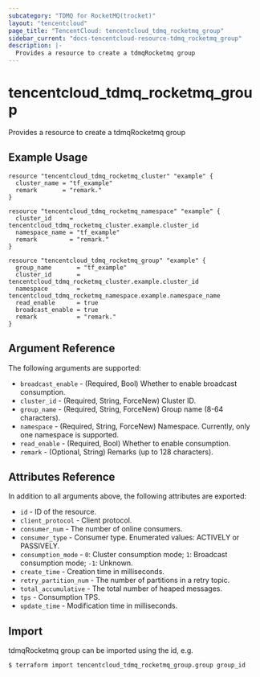 ```yaml
---
subcategory: "TDMQ for RocketMQ(trocket)"
layout: "tencentcloud"
page_title: "TencentCloud: tencentcloud_tdmq_rocketmq_group"
sidebar_current: "docs-tencentcloud-resource-tdmq_rocketmq_group"
description: |-
  Provides a resource to create a tdmqRocketmq group
---
```


# tencentcloud_tdmq_rocketmq_group

Provides a resource to create a tdmqRocketmq group

## Example Usage

```hcl
resource "tencentcloud_tdmq_rocketmq_cluster" "example" {
  cluster_name = "tf_example"
  remark       = "remark."
}

resource "tencentcloud_tdmq_rocketmq_namespace" "example" {
  cluster_id     = tencentcloud_tdmq_rocketmq_cluster.example.cluster_id
  namespace_name = "tf_example"
  remark         = "remark."
}

resource "tencentcloud_tdmq_rocketmq_group" "example" {
  group_name       = "tf_example"
  cluster_id       = tencentcloud_tdmq_rocketmq_cluster.example.cluster_id
  namespace        = tencentcloud_tdmq_rocketmq_namespace.example.namespace_name
  read_enable      = true
  broadcast_enable = true
  remark           = "remark."
}
```

## Argument Reference

The following arguments are supported:

* `broadcast_enable` - (Required, Bool) Whether to enable broadcast consumption.
* `cluster_id` - (Required, String, ForceNew) Cluster ID.
* `group_name` - (Required, String, ForceNew) Group name (8-64 characters).
* `namespace` - (Required, String, ForceNew) Namespace. Currently, only one namespace is supported.
* `read_enable` - (Required, Bool) Whether to enable consumption.
* `remark` - (Optional, String) Remarks (up to 128 characters).

## Attributes Reference

In addition to all arguments above, the following attributes are exported:

* `id` - ID of the resource.
* `client_protocol` - Client protocol.
* `consumer_num` - The number of online consumers.
* `consumer_type` - Consumer type. Enumerated values: ACTIVELY or PASSIVELY.
* `consumption_mode` - `0`: Cluster consumption mode; `1`: Broadcast consumption mode; `-1`: Unknown.
* `create_time` - Creation time in milliseconds.
* `retry_partition_num` - The number of partitions in a retry topic.
* `total_accumulative` - The total number of heaped messages.
* `tps` - Consumption TPS.
* `update_time` - Modification time in milliseconds.


## Import

tdmqRocketmq group can be imported using the id, e.g.
```
$ terraform import tencentcloud_tdmq_rocketmq_group.group group_id
```

